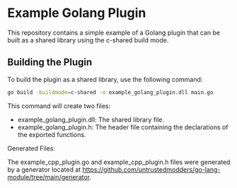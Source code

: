 # Example Golang Plugin

This repository contains a simple example of a Golang plugin that can be built as a shared library using the c-shared build mode.

## Building the Plugin

To build the plugin as a shared library, use the following command:

```sh
go build -buildmode=c-shared -o example_golang_plugin.dll main.go
```

This command will create two files:

* example_golang_plugin.dll: The shared library file.
* example_golang_plugin.h: The header file containing the declarations of the exported functions.

Generated Files:

The example_cpp_plugin.go and example_cpp_plugin.h files were generated by a generator located at https://github.com/untrustedmodders/go-lang-module/tree/main/generator.